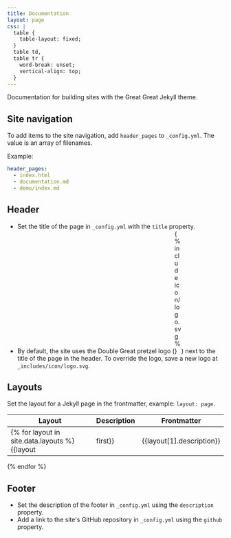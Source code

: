 ```yaml
---
title: Documentation
layout: page
css: |
  table {
    table-layout: fixed;
  }
  table td,
  table tr {
    word-break: unset;
    vertical-align: top;
  }
---
```


Documentation for building sites with the Great Great Jekyll theme.

## Site navigation

To add items to the site navigation, add `header_pages` to `_config.yml`. The value is an array of filenames.

Example:

```yaml
header_pages:
  - index.html
  - documentation.md
  - demo/index.md
```

## Header

- Set the title of the page in `_config.yml` with the `title` property.
- By default, the site uses the Double Great pretzel logo (<span style="width: 1rem; display: inline-block">{% include icon/logo.svg %}</span>) next to the title of the page in the header. To override the logo, save a new logo at `_includes/icon/logo.svg`.

## Layouts

Set the layout for a Jekyll page in the frontmatter, example: `layout: page`.

| Layout                                        | Description | Frontmatter               |
| --------------------------------------------- | ----------- | ------------------------- |
| {% for layout in site.data.layouts %}{{layout | first}}     | {{layout[1].description}} | {% for item in layout[1].frontmatter %}`{{item | first | first}}` - {{item | first | last}}<br>{% endfor %} |

{% endfor %}

## Footer

- Set the description of the footer in `_config.yml` using the `description` property.
- Add a link to the site's GitHub repository in `_config.yml` using the `github` property.
